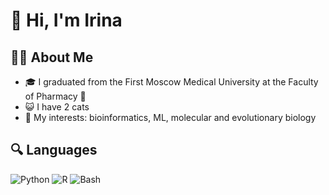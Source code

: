 # 👋  Hi, I'm Irina 

## 👩‍🔬 **About Me**
- 🎓 I graduated from the First Moscow Medical University at the Faculty of Pharmacy 💊
- 😺 I have 2 cats 
- 🎯 My interests:    bioinformatics,    ML,     molecular and evolutionary biology

## 🔍 **Languages**
<p align="left">
  <img src="https://img.shields.io/badge/Python-3776AB?style=for-the-badge&logo=python&logoColor=white" alt="Python" />
  <img src="https://img.shields.io/badge/R-276DC3?style=for-the-badge&logo=r&logoColor=white" alt="R" />
  <img src="https://img.shields.io/badge/Bash-4EAA25?style=for-the-badge&logo=gnubash&logoColor=white" alt="Bash" />
</p>



<!---
Irina-Sashina/Irina-Sashina is a ✨ special ✨ repository because its `README.md` (this file) appears on your GitHub profile.
You can click the Preview link to take a look at your changes.
--->
